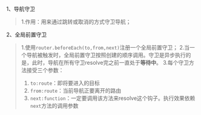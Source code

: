 1、导航守卫
> 1.作用：用来通过跳转或取消的方式守卫导航；

2、全局前置守卫
> 1.使用`router.beforeEach(to,from,next)`注册一个全局前置守卫；
> 2.当一个导航被触发时，全局前置守卫按照创建的顺序调用。守卫是异步执行的是，此时，导航在所有守卫resolve完之前一直处于**等待中**。
> 3.每个守卫方法接受三个参数：
> 1. `to:route`：即将要进入的目标
> 2. `from:route`：当前导航正要离开的路由
> 3. `next:function`：一定要调用该方法来resolve这个钩子。执行效果依赖`next`方法的调用参数
